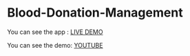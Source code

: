 # Blood-Donation-Management
You can see the app : [LIVE DEMO](https://blooddonationmanagement.herokuapp.com/)<br />

You can see the demo: [YOUTUBE](https://youtu.be/KuNZsfiEU_8)
